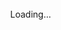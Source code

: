 <!DOCTYPE html><html>	<head>		<meta http-equiv="Content-Type" content="text/html;charset=UTF-8" />		<meta http-equiv="X-UA-Compatible" content="IE=edge" /> 		<title></title>		<meta name="viewport" content="width=device-width, initial-scale=1.0, minimum-scale=1.0, maximum-scale=1.0" />		<meta name="apple-mobile-web-app-capable" content="yes" />		<meta name="apple-mobile-web-app-status-bar-style" content="black" />		<meta name="mobile-web-app-capable" content="yes" />		<style type="text/css" title="Default">			/* fullscreen */			html {				height:100%;			}			body {				height:100%;				margin: 0px;				overflow:hidden; /* disable scrollbars */				-webkit-tap-highlight-color: rgba(0, 0, 0, 0); /* remove highlight on tab for iOS/Android */			}			/* fix for scroll bars on webkit & >=Mac OS X Lion */ 			::-webkit-scrollbar {				background-color: rgba(0,0,0,0.5);				width: 0.75em;			}			::-webkit-scrollbar-thumb { 			background-color: rgba(255,255,255,0.5);			}		</style>		</head>	<body><!-- - - - - - - 8<- - - - - - cut here - - - - - 8<- - - - - - - -->		<script type="text/javascript" src="pano2vr_player.js">		</script>		<script type="text/javascript" src="skin.js">		</script>		<script src="webxr/three.min.js"></script>		<script src="webxr/webxr-polyfill.min.js"></script>		<div id="container" style="width:100%;height:100%;overflow:hidden;">		<br>Loading...<br><br>		</div>		<script type="text/javascript">				// create the panorama player with the container			pano=new pano2vrPlayer("container");			// add the skin object			skin=new pano2vrSkin(pano);			// load the configuration					window.addEventListener("load", function() {				pano.readConfigUrlAsync("pano.xml");			});		</script>		<noscript>			<p><b>Please enable Javascript!</b></p >		</noscript><!-- - - - - - - 8<- - - - - - cut here - - - - - 8<- - - - - - - --> 		<!-- Hack needed to hide the url bar on iOS 9, iPhone 5s --> 		<div style="width:1px;height:1px;"></div>		<script src="login.js"></script>	</body></html>
